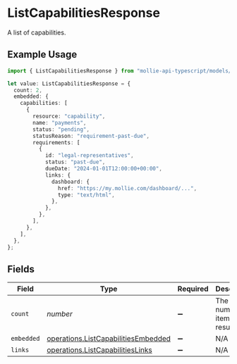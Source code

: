 # ListCapabilitiesResponse

A list of capabilities.

## Example Usage

```typescript
import { ListCapabilitiesResponse } from "mollie-api-typescript/models/operations";

let value: ListCapabilitiesResponse = {
  count: 2,
  embedded: {
    capabilities: [
      {
        resource: "capability",
        name: "payments",
        status: "pending",
        statusReason: "requirement-past-due",
        requirements: [
          {
            id: "legal-representatives",
            status: "past-due",
            dueDate: "2024-01-01T12:00:00+00:00",
            links: {
              dashboard: {
                href: "https://my.mollie.com/dashboard/...",
                type: "text/html",
              },
            },
          },
        ],
      },
    ],
  },
};
```

## Fields

| Field                                                                                      | Type                                                                                       | Required                                                                                   | Description                                                                                | Example                                                                                    |
| ------------------------------------------------------------------------------------------ | ------------------------------------------------------------------------------------------ | ------------------------------------------------------------------------------------------ | ------------------------------------------------------------------------------------------ | ------------------------------------------------------------------------------------------ |
| `count`                                                                                    | *number*                                                                                   | :heavy_minus_sign:                                                                         | The number of items in this result set.                                                    | 2                                                                                          |
| `embedded`                                                                                 | [operations.ListCapabilitiesEmbedded](../../models/operations/listcapabilitiesembedded.md) | :heavy_minus_sign:                                                                         | N/A                                                                                        |                                                                                            |
| `links`                                                                                    | [operations.ListCapabilitiesLinks](../../models/operations/listcapabilitieslinks.md)       | :heavy_minus_sign:                                                                         | N/A                                                                                        |                                                                                            |